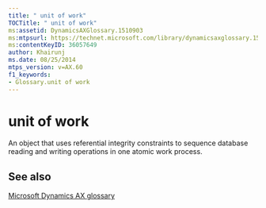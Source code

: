 ```yaml
---
title: " unit of work"
TOCTitle: " unit of work"
ms:assetid: DynamicsAXGlossary.1510903
ms:mtpsurl: https://technet.microsoft.com/library/dynamicsaxglossary.1510903(v=AX.60)
ms:contentKeyID: 36057649
author: Khairunj
ms.date: 08/25/2014
mtps_version: v=AX.60
f1_keywords:
- Glossary.unit of work
---
```


# unit of work

An object that uses referential integrity constraints to sequence database reading and writing operations in one atomic work process.

## See also

[Microsoft Dynamics AX glossary](glossary/microsoft-dynamics-ax-glossary.md)

  


